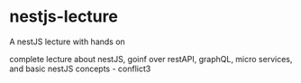 # nestjs-lecture
A nestJS lecture with hands on

complete lecture about nestJS, goinf over restAPI, graphQL, micro services, and basic nestJS concepts - conflict3
